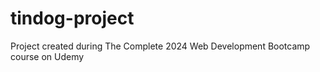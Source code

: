 # tindog-project
 Project created during The Complete 2024 Web Development Bootcamp course on Udemy
